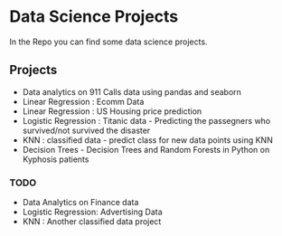 # Data Science Projects

In the Repo you can find some data science projects. 

## Projects
- Data analytics on 911 Calls data using pandas and seaborn
- Linear Regression : Ecomm Data 
- Linear Regression : US Housing price prediction
- Logistic Regression : Titanic data - Predicting the passegners who survived/not survived the disaster
- KNN : classified data - predict class for new data points using KNN
- Decision Trees  - Decision Trees and Random Forests in Python on Kyphosis patients

### TODO 
- Data Analytics on Finance data
- Logistic Regression: Advertising Data
- KNN : Another classified data project
